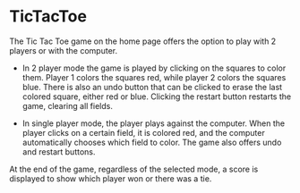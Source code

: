 # TicTacToe
The Tic Tac Toe game on the home page offers the option to play with 2 players or with the computer.

- In 2 player mode the game is played by clicking on the squares to color them. Player 1 colors the squares red, while player 2 colors the squares blue. There is also an undo button that can be clicked to erase the last colored square, either red or blue. Clicking the restart button restarts the game, clearing all fields.

- In single player mode, the player plays against the computer. When the player clicks on a certain field, it is colored red, and the computer automatically chooses which field to color. The game also offers undo and restart buttons.

At the end of the game, regardless of the selected mode, a score is displayed to show which player won or there was a tie.
